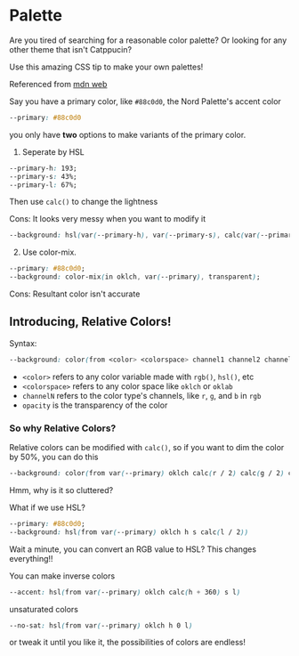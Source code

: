# Palette

Are you tired of searching for a reasonable color palette? Or looking for any other theme that isn't Catppucin?

Use this amazing CSS tip to make your own palettes!

Referenced from [mdn web](https://developer.mozilla.org/en-US/docs/Web/CSS/CSS_colors/Relative_colors)


Say you have a primary color, like `#88c0d0`, the Nord Palette's accent color
```css
--primary: #88c0d0
```
you only have **two** options to make variants of the primary color.
1. Seperate by HSL
```css
--primary-h: 193;
--primary-s: 43%;
--primary-l: 67%;
```
  Then use `calc()` to change the lightness

  Cons: It looks very messy when you want to modify it
```css
--background: hsl(var(--primary-h), var(--primary-s), calc(var(--primary-l) / 2))
```
2. Use color-mix.
```css
--primary: #88c0d0;
--background: color-mix(in oklch, var(--primary), transparent);
```
  Cons: Resultant color isn't accurate

## Introducing, **Relative Colors**!

Syntax:
```css
--background: color(from <color> <colorspace> channel1 channel2 channel3 / opacity);
```
- `<color>` refers to any color variable made with `rgb()`, `hsl()`, etc
- `<colorspace>` refers to any color space like `oklch` or `oklab`
- `channelN` refers to the color type's channels, like `r`, `g`, and `b` in `rgb`
- `opacity` is the transparency of the color

### So why Relative Colors?
Relative colors can be modified with `calc()`, so if you want to dim the color by 50%, you can do this
```css
--background: color(from var(--primary) oklch calc(r / 2) calc(g / 2) calc(b / 2))
```
Hmm, why is it so cluttered?

What if we use HSL?
```css
--primary: #88c0d0;
--background: hsl(from var(--primary) oklch h s calc(l / 2))
```
Wait a minute, you can convert an RGB value to HSL? This changes everything!!

You can make inverse colors
```css
--accent: hsl(from var(--primary) oklch calc(h + 360) s l)
```
unsaturated colors
```css
--no-sat: hsl(from var(--primary) oklch h 0 l)
```
or tweak it until you like it, the possibilities of colors are endless!
